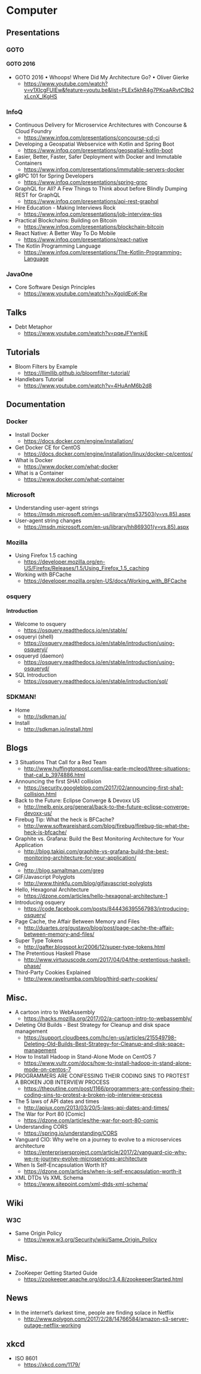 # Computer
## Presentations
### GOTO
#### GOTO 2016
* GOTO 2016 • Whoops! Where Did My Architecture Go? • Oliver Gierke
  * https://www.youtube.com/watch?v=v1XIcgFUIEw&feature=youtu.be&list=PLEx5khR4g7PKoaARvtC9b2xLcnX_lKgHS

### InfoQ
* Continuous Delivery for Microservice Architectures with Concourse & Cloud Foundry
  * https://www.infoq.com/presentations/concourse-cd-ci
* Developing a Geospatial Webservice with Kotlin and Spring Boot
  * https://www.infoq.com/presentations/geospatial-kotlin-boot
* Easier, Better, Faster, Safer Deployment with Docker and Immutable Containers
  * https://www.infoq.com/presentations/immutable-servers-docker
* gRPC 101 for Spring Developers
  * https://www.infoq.com/presentations/spring-grpc
* GraphQL for All? A Few Things to Think about before Blindly Dumping REST for GraphQL
  * https://www.infoq.com/presentations/api-rest-graphql
* Hire Education - Making Interviews Rock
  * https://www.infoq.com/presentations/job-interview-tips
* Practical Blockchains: Building on Bitcoin
  * https://www.infoq.com/presentations/blockchain-bitcoin
* React Native: A Better Way To Do Mobile
  * https://www.infoq.com/presentations/react-native
* The Kotlin Programming Language
  * https://www.infoq.com/presentations/The-Kotlin-Programming-Language

### JavaOne
* Core Software Design Principles
  * https://www.youtube.com/watch?v=XgoldEoK-Rw

## Talks
* Debt Metaphor
  * https://www.youtube.com/watch?v=pqeJFYwnkjE

## Tutorials
* Bloom Filters by Example
  * https://llimllib.github.io/bloomfilter-tutorial/
* Handlebars Tutorial
  * https://www.youtube.com/watch?v=4HuAnM6b2d8

## Documentation
### Docker
* Install Docker
  * https://docs.docker.com/engine/installation/
* Get Docker CE for CentOS
  * https://docs.docker.com/engine/installation/linux/docker-ce/centos/
* What is Docker
  * https://www.docker.com/what-docker
* What is a Container
  * https://www.docker.com/what-container

### Microsoft
* Understanding user-agent strings
  * https://msdn.microsoft.com/en-us/library/ms537503(v=vs.85).aspx
* User-agent string changes
  * https://msdn.microsoft.com/en-us/library/hh869301(v=vs.85).aspx

### Mozilla
* Using Firefox 1.5 caching
  * https://developer.mozilla.org/en-US/Firefox/Releases/1.5/Using_Firefox_1.5_caching
* Working with BFCache
  * https://developer.mozilla.org/en-US/docs/Working_with_BFCache

### osquery
#### Introduction
* Welcome to osquery
  * https://osquery.readthedocs.io/en/stable/
* osqueryi (shell)
  * https://osquery.readthedocs.io/en/stable/introduction/using-osqueryi/
* osqueryd (daemon)
  * https://osquery.readthedocs.io/en/stable/introduction/using-osqueryd/
* SQL Introduction
  * https://osquery.readthedocs.io/en/stable/introduction/sql/

### SDKMAN!
* Home
  * http://sdkman.io/
* Install
  * http://sdkman.io/install.html

## Blogs
* 3 Situations That Call for a Red Team
  * http://www.huffingtonpost.com/lisa-earle-mcleod/three-situations-that-cal_b_3974886.html
* Announcing the first SHA1 collision
  * https://security.googleblog.com/2017/02/announcing-first-sha1-collision.html
* Back to the Future: Eclipse Converge & Devoxx US
  * http://melb.enix.org/general/back-to-the-future-eclipse-converge-devoxx-us/
* Firebug Tip: What the heck is BFCache?
  * http://www.softwareishard.com/blog/firebug/firebug-tip-what-the-heck-is-bfcache/
* Graphite vs. Grafana: Build the Best Monitoring Architecture for Your Application
  * http://blog.takipi.com/graphite-vs-grafana-build-the-best-monitoring-architecture-for-your-application/
* Greg
  * http://blog.samaltman.com/greg
* GIF/Javascript Polyglots
  * http://www.thinkfu.com/blog/gifjavascript-polyglots
* Hello, Hexagonal Architecture
  * https://dzone.com/articles/hello-hexagonal-architecture-1
* Introducing osquery
  * https://code.facebook.com/posts/844436395567983/introducing-osquery/
* Page Cache, the Affair Between Memory and Files
  * http://duartes.org/gustavo/blog/post/page-cache-the-affair-between-memory-and-files/
* Super Type Tokens
  * http://gafter.blogspot.kr/2006/12/super-type-tokens.html
* The Pretentious Haskell Phase
  * http://www.virtuouscode.com/2017/04/04/the-pretentious-haskell-phase/
* Third-Party Cookies Explained
  * http://www.ravelrumba.com/blog/third-party-cookies/

## Misc.
* A cartoon intro to WebAssembly
  * https://hacks.mozilla.org/2017/02/a-cartoon-intro-to-webassembly/
* Deleting Old Builds - Best Strategy for Cleanup and disk space management
  * https://support.cloudbees.com/hc/en-us/articles/215549798-Deleting-Old-Builds-Best-Strategy-for-Cleanup-and-disk-space-management
* How to Install Hadoop in Stand-Alone Mode on CentOS 7
  * https://www.vultr.com/docs/how-to-install-hadoop-in-stand-alone-mode-on-centos-7
* PROGRAMMERS ARE CONFESSING THEIR CODING SINS TO PROTEST A BROKEN JOB INTERVIEW PROCESS
  * https://theoutline.com/post/1166/programmers-are-confessing-their-coding-sins-to-protest-a-broken-job-interview-process
* The 5 laws of API dates and times
  * http://apiux.com/2013/03/20/5-laws-api-dates-and-times/
* The War for Port 80 [Comic]
  * https://dzone.com/articles/the-war-for-port-80-comic
* Understanding CORS
  * https://spring.io/understanding/CORS
* Vanguard CIO: Why we’re on a journey to evolve to a microservices architecture
  * https://enterprisersproject.com/article/2017/2/vanguard-cio-why-we-re-journey-evolve-microservices-architecture
* When Is Self-Encapsulation Worth It?
  * https://dzone.com/articles/when-is-self-encapsulation-worth-it
* XML DTDs Vs XML Schema
  * https://www.sitepoint.com/xml-dtds-xml-schema/

## Wiki
### W3C
* Same Origin Policy
  * https://www.w3.org/Security/wiki/Same_Origin_Policy

## Misc.
* ZooKeeper Getting Started Guide
  * https://zookeeper.apache.org/doc/r3.4.8/zookeeperStarted.html

## News
* In the internet’s darkest time, people are finding solace in Netflix
  * http://www.polygon.com/2017/2/28/14766584/amazon-s3-server-outage-netflix-working

## xkcd
* ISO 8601
  * https://xkcd.com/1179/

